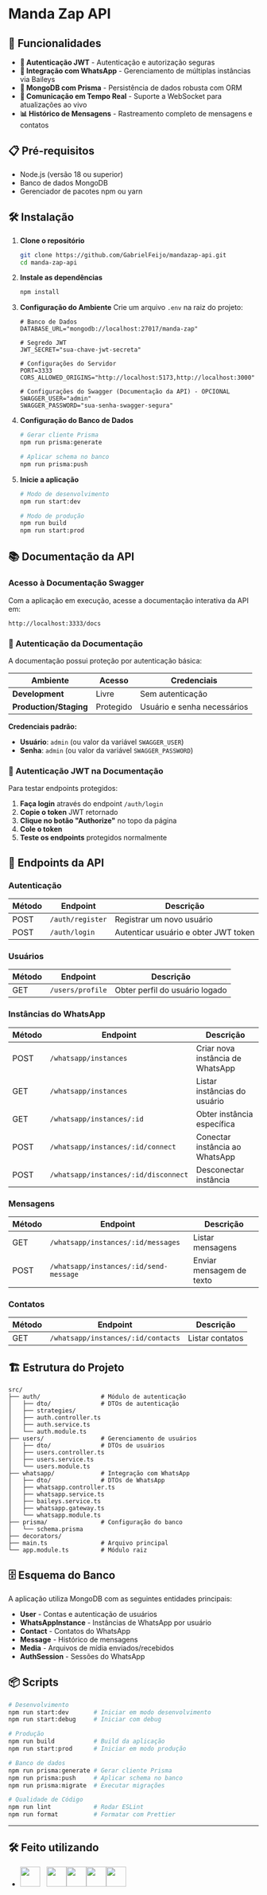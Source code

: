 # Manda Zap API

## 🚀 Funcionalidades

- **🔐 Autenticação JWT** - Autenticação e autorização seguras
- **📱 Integração com WhatsApp** - Gerenciamento de múltiplas instâncias via Baileys
- **💾 MongoDB com Prisma** - Persistência de dados robusta com ORM
- **🔄 Comunicação em Tempo Real** - Suporte a WebSocket para atualizações ao vivo
- **📊 Histórico de Mensagens** - Rastreamento completo de mensagens e contatos

## 📋 Pré-requisitos

- Node.js (versão 18 ou superior)
- Banco de dados MongoDB
- Gerenciador de pacotes npm ou yarn

## 🛠️ Instalação

1. **Clone o repositório**

   ```bash
   git clone https://github.com/GabrielFeijo/mandazap-api.git
   cd manda-zap-api
   ```

2. **Instale as dependências**

   ```bash
   npm install
   ```

3. **Configuração do Ambiente**
   Crie um arquivo `.env` na raiz do projeto:

   ```env
   # Banco de Dados
   DATABASE_URL="mongodb://localhost:27017/manda-zap"

   # Segredo JWT
   JWT_SECRET="sua-chave-jwt-secreta"

   # Configurações do Servidor
   PORT=3333
   CORS_ALLOWED_ORIGINS="http://localhost:5173,http://localhost:3000"

   # Configurações do Swagger (Documentação da API) - OPCIONAL
   SWAGGER_USER="admin"
   SWAGGER_PASSWORD="sua-senha-swagger-segura"
   ```

4. **Configuração do Banco de Dados**

   ```bash
   # Gerar cliente Prisma
   npm run prisma:generate

   # Aplicar schema no banco
   npm run prisma:push
   ```

5. **Inicie a aplicação**

   ```bash
   # Modo de desenvolvimento
   npm run start:dev

   # Modo de produção
   npm run build
   npm run start:prod
   ```

## 📚 Documentação da API

### Acesso à Documentação Swagger

Com a aplicação em execução, acesse a documentação interativa da API em:

```
http://localhost:3333/docs
```

### 🔐 Autenticação da Documentação

A documentação possui proteção por autenticação básica:

| Ambiente               | Acesso    | Credenciais                 |
| ---------------------- | --------- | --------------------------- |
| **Development**        | Livre     | Sem autenticação            |
| **Production/Staging** | Protegido | Usuário e senha necessários |

**Credenciais padrão:**

- **Usuário**: `admin` (ou valor da variável `SWAGGER_USER`)
- **Senha**: `admin` (ou valor da variável `SWAGGER_PASSWORD`)

### 🔑 Autenticação JWT na Documentação

Para testar endpoints protegidos:

1. **Faça login** através do endpoint `/auth/login`
2. **Copie o token** JWT retornado
3. **Clique no botão "Authorize"** no topo da página
4. **Cole o token**
5. **Teste os endpoints** protegidos normalmente

## 🔧 Endpoints da API

### Autenticação

| Método | Endpoint         | Descrição                            |
| ------ | ---------------- | ------------------------------------ |
| POST   | `/auth/register` | Registrar um novo usuário            |
| POST   | `/auth/login`    | Autenticar usuário e obter JWT token |

### Usuários

| Método | Endpoint         | Descrição                      |
| ------ | ---------------- | ------------------------------ |
| GET    | `/users/profile` | Obter perfil do usuário logado |

### Instâncias do WhatsApp

| Método | Endpoint                             | Descrição                        |
| ------ | ------------------------------------ | -------------------------------- |
| POST   | `/whatsapp/instances`                | Criar nova instância de WhatsApp |
| GET    | `/whatsapp/instances`                | Listar instâncias do usuário     |
| GET    | `/whatsapp/instances/:id`            | Obter instância específica       |
| POST   | `/whatsapp/instances/:id/connect`    | Conectar instância ao WhatsApp   |
| POST   | `/whatsapp/instances/:id/disconnect` | Desconectar instância            |

### Mensagens

| Método | Endpoint                               | Descrição                |
| ------ | -------------------------------------- | ------------------------ |
| GET    | `/whatsapp/instances/:id/messages`     | Listar mensagens         |
| POST   | `/whatsapp/instances/:id/send-message` | Enviar mensagem de texto |

### Contatos

| Método | Endpoint                           | Descrição       |
| ------ | ---------------------------------- | --------------- |
| GET    | `/whatsapp/instances/:id/contacts` | Listar contatos |

## 🏗️ Estrutura do Projeto

```
src/
├── auth/                 # Módulo de autenticação
│   ├── dto/              # DTOs de autenticação
│   ├── strategies/
│   ├── auth.controller.ts
│   ├── auth.service.ts
│   └── auth.module.ts
├── users/                # Gerenciamento de usuários
│   ├── dto/              # DTOs de usuários
│   ├── users.controller.ts
│   ├── users.service.ts
│   └── users.module.ts
├── whatsapp/             # Integração com WhatsApp
│   ├── dto/              # DTOs de WhatsApp
│   ├── whatsapp.controller.ts
│   ├── whatsapp.service.ts
│   ├── baileys.service.ts
│   ├── whatsapp.gateway.ts
│   └── whatsapp.module.ts
├── prisma/               # Configuração do banco
│   └── schema.prisma
├── decorators/
├── main.ts               # Arquivo principal
└── app.module.ts         # Módulo raiz
```

## 🗄️ Esquema do Banco

A aplicação utiliza MongoDB com as seguintes entidades principais:

- **User** - Contas e autenticação de usuários
- **WhatsAppInstance** - Instâncias de WhatsApp por usuário
- **Contact** - Contatos do WhatsApp
- **Message** - Histórico de mensagens
- **Media** - Arquivos de mídia enviados/recebidos
- **AuthSession** - Sessões do WhatsApp

## 📦 Scripts

```bash
# Desenvolvimento
npm run start:dev       # Iniciar em modo desenvolvimento
npm run start:debug     # Iniciar com debug

# Produção
npm run build           # Build da aplicação
npm run start:prod      # Iniciar em modo produção

# Banco de dados
npm run prisma:generate # Gerar cliente Prisma
npm run prisma:push     # Aplicar schema no banco
npm run prisma:migrate  # Executar migrações

# Qualidade de Código
npm run lint            # Rodar ESLint
npm run format          # Formatar com Prettier
```

---

## 🛠️ Feito utilizando

- <img src="https://cdn.jsdelivr.net/gh/devicons/devicon@latest/icons/typescript/typescript-plain.svg" width="40" height="40"/>ㅤ<img src="https://cdn.jsdelivr.net/gh/devicons/devicon@latest/icons/nestjs/nestjs-original.svg" width="40" height="40"/><img src="https://cdn.jsdelivr.net/gh/devicons/devicon@latest/icons/mongodb/mongodb-original.svg" width="40" height="40"/><img src="https://cdn.jsdelivr.net/gh/devicons/devicon@latest/icons/prisma/prisma-original.svg" width="40" height="40" /><img src="https://cdn.jsdelivr.net/gh/devicons/devicon@latest/icons/swagger/swagger-original.svg" width="40" height="40" />

